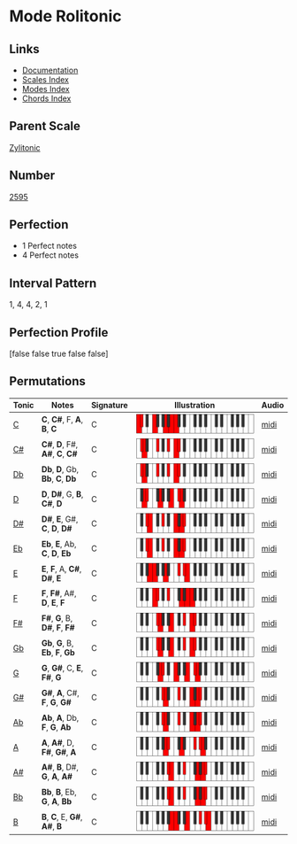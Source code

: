 # Mode Rolitonic

## Links

- [Documentation](index.md)
- [Scales Index](Scales.md)
- [Modes Index](Modes.md)
- [Chords Index](Chords.md)

## Parent Scale

[Zylitonic](ScaleZylitonic.md)

## Number

[2595](https://ianring.com/musictheory/scales/2595)

## Perfection

- 1 Perfect notes
- 4 Perfect notes

## Interval Pattern

1, 4, 4, 2, 1

## Perfection Profile

[false false true false false]

## Permutations

| Tonic | Notes | Signature | Illustration | Audio |
|-------|-------|-----------|--------------|-------|
| [C](ModeCNaturalRolitonic.md) | **C**, **C#**, F, **A**, **B**, **C** | C | ![CNaturalRolitonic](ModeCNaturalRolitonic.png) | [midi](https://github.com/edipermadi/music/blob/main/docs/ModeCNaturalRolitonic.mid?raw=true) |
| [C#](ModeCSharpRolitonic.md) | **C#**, **D**, F#, **A#**, **C**, **C#** | C | ![CSharpRolitonic](ModeCSharpRolitonic.png) | [midi](https://github.com/edipermadi/music/blob/main/docs/ModeCSharpRolitonic.mid?raw=true) |
| [Db](ModeDFlatRolitonic.md) | **Db**, **D**, Gb, **Bb**, **C**, **Db** | C | ![DFlatRolitonic](ModeDFlatRolitonic.png) | [midi](https://github.com/edipermadi/music/blob/main/docs/ModeDFlatRolitonic.mid?raw=true) |
| [D](ModeDNaturalRolitonic.md) | **D**, **D#**, G, **B**, **C#**, **D** | C | ![DNaturalRolitonic](ModeDNaturalRolitonic.png) | [midi](https://github.com/edipermadi/music/blob/main/docs/ModeDNaturalRolitonic.mid?raw=true) |
| [D#](ModeDSharpRolitonic.md) | **D#**, **E**, G#, **C**, **D**, **D#** | C | ![DSharpRolitonic](ModeDSharpRolitonic.png) | [midi](https://github.com/edipermadi/music/blob/main/docs/ModeDSharpRolitonic.mid?raw=true) |
| [Eb](ModeEFlatRolitonic.md) | **Eb**, **E**, Ab, **C**, **D**, **Eb** | C | ![EFlatRolitonic](ModeEFlatRolitonic.png) | [midi](https://github.com/edipermadi/music/blob/main/docs/ModeEFlatRolitonic.mid?raw=true) |
| [E](ModeENaturalRolitonic.md) | **E**, **F**, A, **C#**, **D#**, **E** | C | ![ENaturalRolitonic](ModeENaturalRolitonic.png) | [midi](https://github.com/edipermadi/music/blob/main/docs/ModeENaturalRolitonic.mid?raw=true) |
| [F](ModeFNaturalRolitonic.md) | **F**, **F#**, A#, **D**, **E**, **F** | C | ![FNaturalRolitonic](ModeFNaturalRolitonic.png) | [midi](https://github.com/edipermadi/music/blob/main/docs/ModeFNaturalRolitonic.mid?raw=true) |
| [F#](ModeFSharpRolitonic.md) | **F#**, **G**, B, **D#**, **F**, **F#** | C | ![FSharpRolitonic](ModeFSharpRolitonic.png) | [midi](https://github.com/edipermadi/music/blob/main/docs/ModeFSharpRolitonic.mid?raw=true) |
| [Gb](ModeGFlatRolitonic.md) | **Gb**, **G**, B, **Eb**, **F**, **Gb** | C | ![GFlatRolitonic](ModeGFlatRolitonic.png) | [midi](https://github.com/edipermadi/music/blob/main/docs/ModeGFlatRolitonic.mid?raw=true) |
| [G](ModeGNaturalRolitonic.md) | **G**, **G#**, C, **E**, **F#**, **G** | C | ![GNaturalRolitonic](ModeGNaturalRolitonic.png) | [midi](https://github.com/edipermadi/music/blob/main/docs/ModeGNaturalRolitonic.mid?raw=true) |
| [G#](ModeGSharpRolitonic.md) | **G#**, **A**, C#, **F**, **G**, **G#** | C | ![GSharpRolitonic](ModeGSharpRolitonic.png) | [midi](https://github.com/edipermadi/music/blob/main/docs/ModeGSharpRolitonic.mid?raw=true) |
| [Ab](ModeAFlatRolitonic.md) | **Ab**, **A**, Db, **F**, **G**, **Ab** | C | ![AFlatRolitonic](ModeAFlatRolitonic.png) | [midi](https://github.com/edipermadi/music/blob/main/docs/ModeAFlatRolitonic.mid?raw=true) |
| [A](ModeANaturalRolitonic.md) | **A**, **A#**, D, **F#**, **G#**, **A** | C | ![ANaturalRolitonic](ModeANaturalRolitonic.png) | [midi](https://github.com/edipermadi/music/blob/main/docs/ModeANaturalRolitonic.mid?raw=true) |
| [A#](ModeASharpRolitonic.md) | **A#**, **B**, D#, **G**, **A**, **A#** | C | ![ASharpRolitonic](ModeASharpRolitonic.png) | [midi](https://github.com/edipermadi/music/blob/main/docs/ModeASharpRolitonic.mid?raw=true) |
| [Bb](ModeBFlatRolitonic.md) | **Bb**, **B**, Eb, **G**, **A**, **Bb** | C | ![BFlatRolitonic](ModeBFlatRolitonic.png) | [midi](https://github.com/edipermadi/music/blob/main/docs/ModeBFlatRolitonic.mid?raw=true) |
| [B](ModeBNaturalRolitonic.md) | **B**, **C**, E, **G#**, **A#**, **B** | C | ![BNaturalRolitonic](ModeBNaturalRolitonic.png) | [midi](https://github.com/edipermadi/music/blob/main/docs/ModeBNaturalRolitonic.mid?raw=true) |
